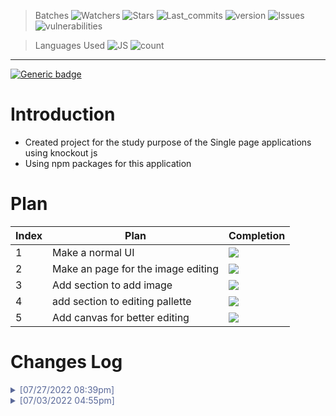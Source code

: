 > Batches
> ![Watchers](https://img.shields.io/github/watchers/kedarghadge/SPA?style=social) ![Stars](https://img.shields.io/github/stars/kedarghadge?style=social) ![Last_commits](https://img.shields.io/github/last-commit/kedarghadge/spa) ![version](https://img.shields.io/docker/v/kedarghadge/spa) ![Issues](https://img.shields.io/bitbucket/issues/kedarghadge/spa?style=plastic) ![vulnerabilities](https://img.shields.io/snyk/vulnerabilities/github/kedarghadge/spa)

> Languages Used
> ![JS](https://img.shields.io/github/languages/top/kedarghadge/spa?style=for-the-badge) ![count](https://img.shields.io/github/languages/count/kedarghadge/spa?style=for-the-badge)

---

[![Generic badge](https://img.shields.io/badge/Project-SPA-yellow.svg?style=for-the-badge)](https://shields.io/)

# Introduction

- Created project for the study purpose of the Single page applications using knockout js
- Using npm packages for this application

# Plan

| Index | Plan                               | Completion                        |
| ----- | ---------------------------------- | --------------------------------- |
| 1     | Make a normal UI                   | ![](https://progress-bar.dev/100) |
| 2     | Make an page for the image editing | ![](https://progress-bar.dev/30)  |
| 3     | Add section to add image           | ![](https://progress-bar.dev/100) |
| 4     | add section to editing pallette    | ![](https://progress-bar.dev/0)   |
| 5     | Add canvas for better editing      | ![](https://progress-bar.dev/100) |

# Changes Log

<details >
<summary style="color:#5a6999">[07/27/2022 08:39pm]</summary>

- Added canvas and removed old div tag.
- Image is directly showing on the canvas after selecting.

</details>
<details >
<summary style="color:#5a6999">[07/03/2022 04:55pm]</summary>

- Added the code to import and show image.
- The dimensions of image box is fixed and not changed yet.
- Color palate or other editing tools has not been added yet.
- Use canvas for image display functionality is still pending.

</details>
